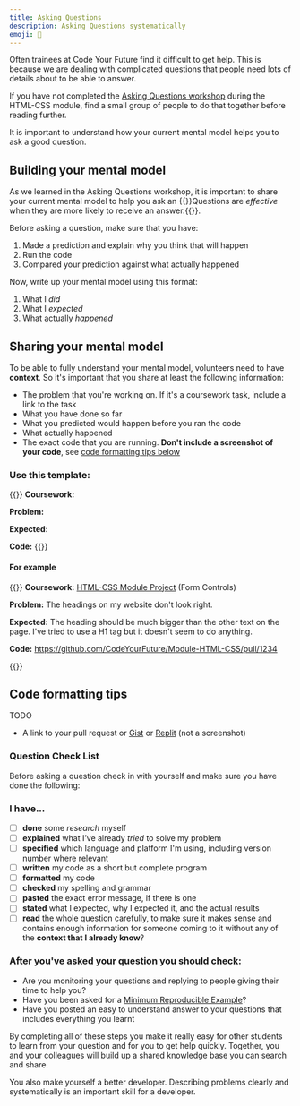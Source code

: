 ```yaml
---
title: Asking Questions
description: Asking Questions systematically
emoji: 💬
---
```


Often trainees at Code Your Future find it difficult to get help. This is because we are dealing with complicated questions that people need lots of details about to be able to answer.

<!--{{<note type="activity" title="Asking Questions workshop" >}}-->

If you have not completed the [Asking Questions workshop](../../html-css/sprints/2/day-plan/index.md#asking-questions) during the HTML-CSS module, find a small group of people to do that together before reading further.

It is important to understand how your current mental model helps you to ask a good question.

<!--{{</note>}}-->

## Building your mental model

As we learned in the Asking Questions workshop, it is important to share your current mental model to help you ask an {{<tooltip title="effective question">}}Questions are _effective_ when they are more likely to receive an answer.{{</tooltip>}}.

Before asking a question, make sure that you have:

1. Made a prediction and explain why you think that will happen
1. Run the code
1. Compared your prediction against what actually happened

Now, write up your mental model using this format:

1. What I _did_
1. What I _expected_
1. What actually _happened_

## Sharing your mental model

To be able to fully understand your mental model, volunteers need to have **context**. So it's important that you share at least the following information:

- The problem that you're working on. If it's a coursework task, include a link to the task
- What you have done so far
- What you predicted would happen before you ran the code
- What actually happened
- The exact code that you are running. **Don't include a screenshot of your code**, see [code formatting tips below](#code-formatting-tips)

### Use this template:

{{<note type="question" title=" Request for help">}}
**Coursework:**

**Problem:**

**Expected:**

**Code:**
{{</note>}}

#### For example

{{<note type="question" title=" Request for help">}}
**Coursework:** [HTML-CSS Module Project](https://github.com/CodeYourFuture/Module-HTML-CSS/tree/main/Form-Controls) (Form Controls)

**Problem:** The headings on my website don't look right.

**Expected:** The heading should be much bigger than the other text on the page. I've tried to use a H1 tag but it doesn't seem to do anything.

**Code:** https://github.com/CodeYourFuture/Module-HTML-CSS/pull/1234

{{</note>}}

## Code formatting tips

TODO

- A link to your pull request or [Gist](https://gist.github.com/) or [Replit](https://replit.com/) (not a screenshot)

### Question Check List

Before asking a question check in with yourself and make sure you have done the following:

### I have...

- [ ] **done** some _research_ myself
- [ ] **explained** what I’ve already _tried_ to solve my problem
- [ ] **specified** which language and platform I'm using, including version number where relevant
- [ ] **written** my code as a short but complete program
- [ ] **formatted** my code
- [ ] **checked** my spelling and grammar
- [ ] **pasted** the exact error message, if there is one
- [ ] **stated** what I expected, why I expected it, and the actual results
- [ ] **read** the whole question carefully, to make sure it makes sense and contains enough information for someone coming to it without any of the **context that I already know**?

### After you've asked your question you should check:

- Are you monitoring your questions and replying to people giving their time to help you?
- Have you been asked for a [Minimum Reproducible Example](https://docs.codeyourfuture.io/trainees/guides/common-responses/create-a-minimal-reproducible-example)?
- Have you posted an easy to understand answer to your questions that includes everything you learnt

By completing all of these steps you make it really easy for other students to learn from your question and for you to get help quickly. Together, you and your colleagues will build up a shared knowledge base you can search and share.

You also make yourself a better developer. Describing problems clearly and systematically is an important skill for a developer.
